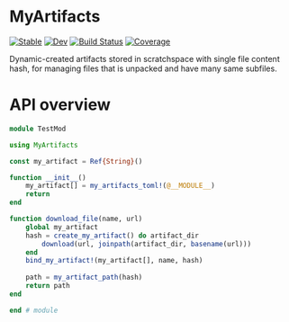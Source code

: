 # MyArtifacts

[![Stable](https://img.shields.io/badge/docs-stable-blue.svg)](https://chengchingwen.github.io/MyArtifacts.jl/stable)
[![Dev](https://img.shields.io/badge/docs-dev-blue.svg)](https://chengchingwen.github.io/MyArtifacts.jl/dev)
[![Build Status](https://github.com/chengchingwen/MyArtifacts.jl/workflows/CI/badge.svg)](https://github.com/chengchingwen/MyArtifacts.jl/actions)
[![Coverage](https://codecov.io/gh/chengchingwen/MyArtifacts.jl/branch/master/graph/badge.svg)](https://codecov.io/gh/chengchingwen/MyArtifacts.jl)

Dynamic-created artifacts stored in scratchspace with single file content hash,
 for managing files that is unpacked and have many same subfiles.

# API overview

```julia
module TestMod

using MyArtifacts

const my_artifact = Ref{String}()

function __init__()
    my_artifact[] = my_artifacts_toml!(@__MODULE__)
    return
end

function download_file(name, url)
	global my_artifact
	hash = create_my_artifact() do artifact_dir
		download(url, joinpath(artifact_dir, basename(url)))
	end
	bind_my_artifact!(my_artifact[], name, hash)
	
	path = my_artifact_path(hash)
	return path
end

end # module
```
